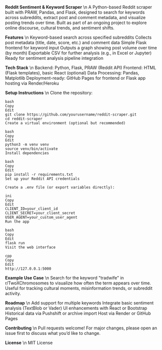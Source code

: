 **Reddit Sentiment & Keyword Scraper** \n
   A Python-based Reddit scraper built with PRAW, Pandas, and Flask, designed to search for keywords across subreddits, extract post and comment metadata, and visualize posting trends over time. Built as part of an ongoing project to explore online discourse, cultural trends, and sentiment shifts.

**Features** \n
     Keyword-based search across specified subreddits
     Collects post metadata (title, date, score, etc.) and comment data
     Simple Flask frontend for keyword input
     Outputs a graph showing post volume over time (by month)
     Exportable CSV for further analysis (e.g., in Excel or Jupyter)
     Ready for sentiment analysis pipeline integration

**Tech Stack** \n
    Backend: Python, Flask, PRAW (Reddit API)
    Frontend: HTML (Flask templates), basic React (optional)
    Data Processing: Pandas, Matplotlib
    Deployment-ready: GitHub Pages for frontend or Flask app hosting via Render/Heroku

**Setup Instructions** \n
Clone the repository:

    bash
    Copy
    Edit
    git clone https://github.com/yourusername/reddit-scraper.git
    cd reddit-scraper
    Create a virtual environment (optional but recommended)
    
    bash
    Copy
    Edit
    python3 -m venv venv
    source venv/bin/activate
    Install dependencies
    
    bash
    Copy
    Edit
    pip install -r requirements.txt
    Set up your Reddit API credentials
    
    Create a .env file (or export variables directly):
    
    ini
    Copy
    Edit
    CLIENT_ID=your_client_id
    CLIENT_SECRET=your_client_secret
    USER_AGENT=your_custom_user_agent
    Run the app
    
    bash
    Copy
    Edit
    flask run
    Visit the web interface
    
    cpp
    Copy
    Edit
    http://127.0.0.1:5000

**Example Use Case** \n
Search for the keyword "tradwife" in r/TwoXChromosomes to visualize how often the term appears over time. Useful for tracking cultural moments, misinformation trends, or subreddit activity.

**Roadmap** \n
 Add support for multiple keywords
 Integrate basic sentiment analysis (TextBlob or Vader)
 UI enhancements with React or Bootstrap
 Historical data via Pushshift or archive import
 Host via Render or GitHub Pages

**Contributing** \n
Pull requests welcome! For major changes, please open an issue first to discuss what you’d like to change.

**License** \n
MIT License

